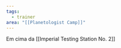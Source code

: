 ```yaml
---
tags:
  - trainer
area: "[[Planetologist Camp]]"
---
```

Em cima da [[Imperial Testing Station No. 2]]